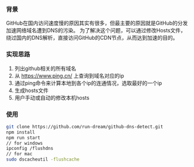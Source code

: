 ### 背景
GitHub在国内访问速度慢的原因其实有很多，但最主要的原因就是GitHub的分发加速网络域名遭到DNS的污染。 
为了解决这个问题，可以通过修改Hosts文件，绕过国内的DNS解析，直接访问GitHub的CDN节点，从而达到加速的目的。  

### 实现思路
1. 列出github相关的所有域名  
2. 从 https://www.ping.cn/ 上查询到域名对应的ip
3. 通过ping命令来计算本地到各个ip的连通情况，选取最好的一个ip
4. 生成hosts文件
5. 用户手动或自动的修改本机hosts

### 使用
``` bash
git clone https://github.com/run-dream/github-dns-detect.git
npm install
npm run start
// for windows
ipconfig /flushdns
// for mac
sudo dscacheutil -flushcache
```
